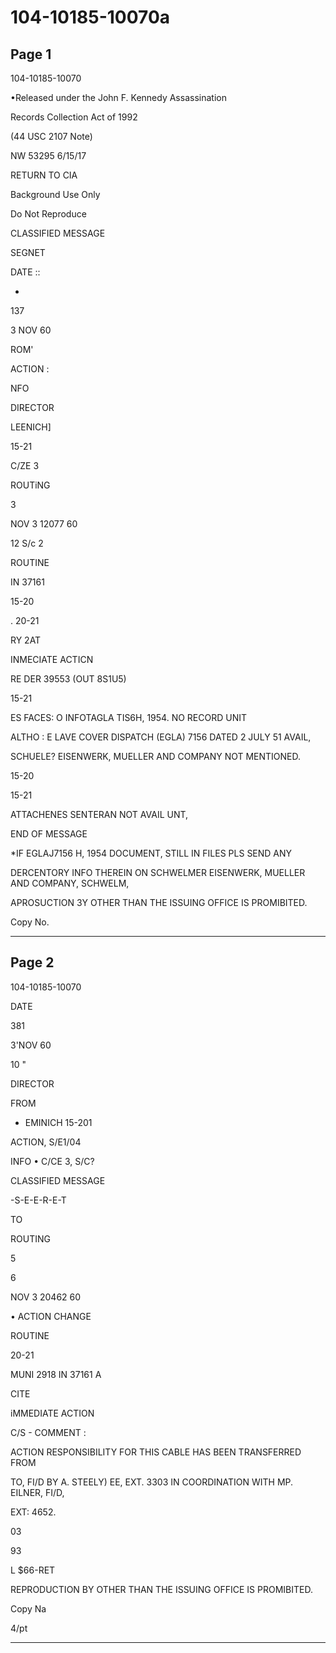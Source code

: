 # 104-10185-10070a

## Page 1

104-10185-10070

•Released under the John F. Kennedy Assassination

Records Collection Act of 1992

(44 USC 2107 Note)

NW 53295 6/15/17

RETURN TO CIA

Background Use Only

Do Not Reproduce

CLASSIFIED MESSAGE

SEGNET

DATE ::

-

137

3 NOV 60

ROM'

ACTION :

NFO

DIRECTOR

LEENICH]

15-21

C/ZE 3

ROUTiNG

3

NOV 3 12077 60

12 S/c 2

ROUTINE

IN 37161

15-20

. 20-21

RY 2AT

INMECIATE ACTICN

RE DER 39553 (OUT 8S1U5)

15-21

ES FACES: O INFOTAGLA TIS6H, 1954. NO RECORD UNIT

ALTHO : E LAVE COVER DISPATCH (EGLA) 7156 DATED 2 JULY 51 AVAIL,

SCHUELE? EISENWERK, MUELLER AND COMPANY NOT MENTIONED.

15-20

15-21

ATTACHENES SENTERAN NOT AVAIL UNT,

END OF MESSAGE

*IF EGLAJ7156 H, 1954 DOCUMENT, STILL IN FILES PLS SEND ANY

DERCENTORY INFO THEREIN ON SCHWELMER EISENWERK, MUELLER AND COMPANY, SCHWELM,

APROSUCTION 3Y OTHER THAN THE ISSUING OFFICE IS PROMIBITED.

Copy No.

---

## Page 2

104-10185-10070

DATE

381

3'NOV 60

10 "

DIRECTOR

FROM

+ EMINICH 15-201

ACTION, S/E1/04

INFO • C/CE 3, S/C?

CLASSIFIED MESSAGE

-S-E-E-R-E-T

TO

ROUTING

5

6

NOV 3 20462 60

• ACTION CHANGE

ROUTINE

20-21

MUNI 2918 IN 37161 A

CITE

iMMEDIATE ACTION

C/S - COMMENT :

ACTION RESPONSIBILITY FOR THIS CABLE HAS BEEN TRANSFERRED FROM

TO, FI/D BY A. STEELY) EE, EXT. 3303 IN COORDINATION WITH MP. EILNER, FI/D,

EXT: 4652.

03

93

L $66-RET

REPRODUCTION BY OTHER THAN THE ISSUING OFFICE IS PROMIBITED.

Copy Na

4/pt

---

